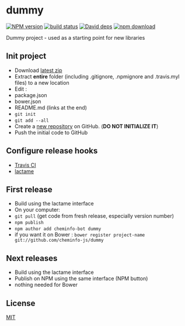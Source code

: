# dummy

  [![NPM version][npm-image]][npm-url]
  [![build status][travis-image]][travis-url]
  [![David deps][david-image]][david-url]
  [![npm download][download-image]][download-url]

Dummy project - used as a starting point for new libraries

## Init project

* Download [latest zip](https://github.com/cheminfo-js/dummy/archive/master.zip)
* Extract __entire__ folder (including .gitignore, .npmignore and .travis.myl files) to a new location
* Edit :
 * package.json
 * bower.json
 * README.md (links at the end)
* `git init`
* `git add --all`
* Create a [new repository](https://github.com/organizations/cheminfo-js/repositories/new) on GitHub. (__DO NOT INITIALIZE IT__)
* Push the initial code to GitHub

## Configure release hooks

* [Travis CI](https://travis-ci.org/profile)
* [lactame](http://direct.lactame.com/release/)

## First release

* Build using the lactame interface
* On your computer:
 * `git pull` (get code from fresh release, especially version number)
 * `npm publish`
 * `npm author add cheminfo-bot dummy`
 * if you want it on Bower : `bower register project-name git://github.com/cheminfo-js/dummy`

## Next releases

* Build using the lactame interface
* Publish on NPM using the same interface (NPM button)
* nothing needed for Bower

## License

  [MIT](./LICENSE)

[npm-image]: https://img.shields.io/npm/v/cheminfo-dummy.svg?style=flat-square
[npm-url]: https://www.npmjs.com/package/cheminfo-dummy
[travis-image]: https://img.shields.io/travis/cheminfo-js/dummy/master.svg?style=flat-square
[travis-url]: https://travis-ci.org/cheminfo-js/dummy
[david-image]: https://img.shields.io/david/cheminfo-js/dummy.svg?style=flat-square
[david-url]: https://david-dm.org/cheminfo-js/dummy
[download-image]: https://img.shields.io/npm/dm/cheminfo-dummy.svg?style=flat-square
[download-url]: https://www.npmjs.com/package/cheminfo-dummy
